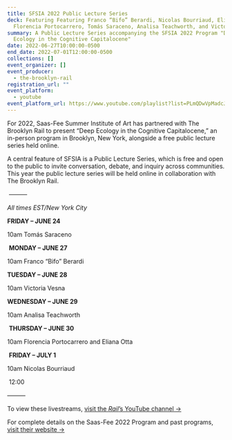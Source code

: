 ```yaml
---
title: SFSIA 2022 Public Lecture Series
deck: Featuring Featuring Franco “Bifo” Berardi, Nicolas Bourriaud, Eliana Otta,
  Florencia Portocarrero, Tomás Saraceno, Analisa Teachworth, and Victoria Vesna
summary: A Public Lecture Series accompanying the SFSIA 2022 Program "Deep
  Ecology in the Cognitive Capitalocene"
date: 2022-06-27T10:00:00-0500
end_date: 2022-07-01T12:00:00-0500
collections: []
event_organizer: []
event_producer:
  - the-brooklyn-rail
registration_url: ""
event_platform:
  - youtube
event_platform_url: https://www.youtube.com/playlist?list=PLmQDwVpMadcJPLw2Jki36Dl3sWh_XnUCv
---
```

For 2022, Saas-Fee Summer Institute of Art has partnered with The Brooklyn Rail to present “Deep Ecology in the Cognitive Capitalocene,” an in-person program in Brooklyn, New York, alongside a free public lecture series held online.

A central feature of SFSIA is a Public Lecture Series, which is free and open to the public to invite conversation, debate, and inquiry across communities. This year the public lecture series will be held online in collaboration with The Brooklyn Rail. 

 ——— 



*All times EST/New York City*

**FRIDAY – JUNE 24**

10am Tomás Saraceno

 **MONDAY – JUNE 27**

10am Franco “Bifo” Berardi

**TUESDAY – JUNE 28**

10am Victoria Vesna

**WEDNESDAY – JUNE 29**

10am Analisa Teachworth

 **THURSDAY – JUNE 30**

10am Florencia Portocarrero and Eliana Otta

 **FRIDAY – JULY 1**

10am Nicolas Bourriaud

 12:00

——— 

To view these livestreams, [visit the *Rail*’s YouTube channel →](https://www.youtube.com/playlist?list=PLmQDwVpMadcJPLw2Jki36Dl3sWh_XnUCv)

For complete details on the Saas-Fee 2022 Program and past programs, [visit their website →](https://sfsia.art/2022-new-york-city/)
